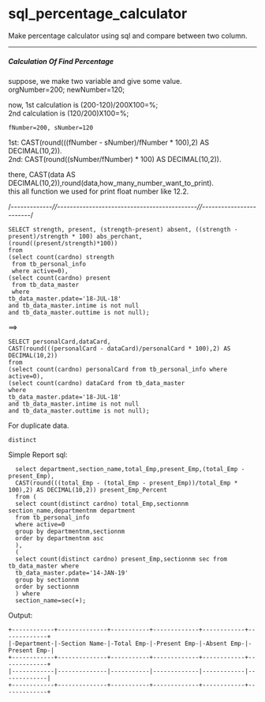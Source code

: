 # sql_percentage_calculator
Make percentage calculator using sql and compare between two column.

------------------------------------------------------------------

<h5>Calculation Of Find Percentage</h5>

suppose,
  we make two variable and give some value.</br>
    orgNumber=200;
    newNumber=120;
  
  now,
    1st calculation is (200-120)/200X100=%;</br>
    2nd calculation is (120/200)X100=%;</br>
    
    fNumber=200, sNumber=120
  
1st: CAST(round(((fNumber - sNumber)/fNumber * 100),2) AS DECIMAL(10,2)).</br>
2nd: CAST(round((sNumber/fNumber) * 100) AS DECIMAL(10,2)).

there,
CAST(data AS DECIMAL(10,2)),round(data,how_many_number_want_to_print).</br>
this all function we used for print float number like 12.2.

/*-------------//--------------------------------------------//------------------------*/

    SELECT strength, present, (strength-present) absent, ((strength - present)/strength * 100) abs_perchant, 
    (round((present/strength)*100))
    from
    (select count(cardno) strength 
     from tb_personal_info 
     where active=0),
    (select count(cardno) present 
     from tb_data_master
     where
    tb_data_master.pdate='18-JUL-18' 
    and tb_data_master.intime is not null 
    and tb_data_master.outtime is not null);

==>

    SELECT personalCard,dataCard,
    CAST(round(((personalCard - dataCard)/personalCard * 100),2) AS DECIMAL(10,2))
    from
    (select count(cardno) personalCard from tb_personal_info where active=0),
    (select count(cardno) dataCard from tb_data_master
    where
    tb_data_master.pdate='18-JUL-18' 
    and tb_data_master.intime is not null 
    and tb_data_master.outtime is not null);
    
For duplicate data.
    
    distinct
    
    
    
Simple Report sql:
      
      
      select department,section_name,total_Emp,present_Emp,(total_Emp - present_Emp),
      CAST(round(((total_Emp - (total_Emp - present_Emp))/total_Emp * 100),2) AS DECIMAL(10,2)) present_Emp_Percent 
      from (
      select count(distinct cardno) total_Emp,sectionnm section_name,departmentnm department
      from tb_personal_info
      where active=0
      group by departmentnm,sectionnm
      order by departmentnm asc
      ),
      (
      select count(distinct cardno) present_Emp,sectionnm sec from tb_data_master where
      tb_data_master.pdate='14-JAN-19'
      group by sectionnm
      order by sectionnm
      ) where
      section_name=sec(+);
      
      
 Output:
 
    +------------+--------------+-----------+-------------+------------+-------------+
    |-Department-|-Section Name-|-Total Emp-|-Present Emp-|-Absent Emp-|-Present Emp-|
    +------------+--------------+-----------+-------------+------------+-------------+
    |------------|--------------|-----------|-------------|------------|-------------|
    +------------+--------------+-----------+-------------+------------+-------------+




